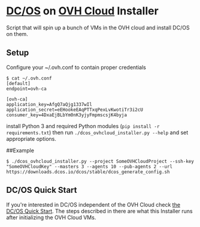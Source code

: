 # [DC/OS](https://dcos.io/) on [OVH Cloud](https://www.ovh.com/us/cloud/) Installer
Script that will spin up a bunch of VMs in the OVH cloud and install DC/OS on them.

## Setup
Configure your ~/.ovh.conf to contain proper credentials


```
$ cat ~/.ovh.conf
[default]
endpoint=ovh-ca

[ovh-ca]
application_key=AfgQ7aQjg1337wIl
application_secret=eEHookeEAqPTTxqPexLvKwotiTr3i2cU
consumer_key=4DxaEjBLbYm0nK3yjyFmpmscsjK4byja
```

install Python 3 and required Python modules (`pip install -r requirements.txt`) then run `./dcos_ovhcloud_installer.py --help` and set appropriate options.


##Example
```
$ ./dcos_ovhcloud_installer.py --project SomeOVHCloudProject --ssh-key "SomeOVHCloudKey" --masters 3 --agents 10 --pub-agents 2 --url https://downloads.dcos.io/dcos/stable/dcos_generate_config.sh
```

## DC/OS Quick Start
If you're interested in DC/OS independent of the OVH Cloud check [the DC/OS Quick Start](https://github.com/lloesche/dcos-ovh-cloud/blob/master/dcos-quickstart.md). The steps described in there are what this Installer runs after initializing the OVH Cloud VMs.
